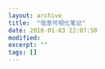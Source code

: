 ```yaml
---
layout: archive
title:  "信息可视化笔记"
date: 2018-01-03 22:07:50 
modified:
excerpt: ""
tags: []
---
```


